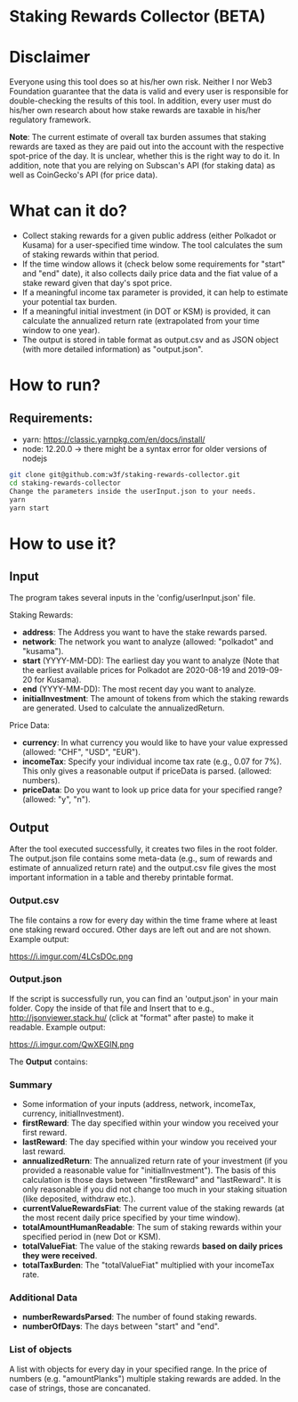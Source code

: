 # Staking Rewards Collector (BETA)

# Disclaimer
Everyone using this tool does so at his/her own risk. Neither I nor Web3 Foundation guarantee that the data is valid and every user is responsible for double-checking the results of this tool. In addition, every user must do his/her own research about how stake rewards are taxable in his/her regulatory framework. 

**Note**: The current estimate of overall tax burden assumes that staking rewards are taxed as they are paid out into the account with the respective spot-price of the day. It is unclear, whether this is the right way to do it. In addition, note that you are relying on Subscan's API (for staking data) as well as CoinGecko's API (for price data).

# What can it do?
* Collect staking rewards for a given public address (either Polkadot or Kusama) for a user-specified time window. The tool calculates the sum of staking rewards within that period.
* If the time window allows it (check below some requirements for "start" and "end" date), it also collects daily price data and the fiat value of a stake reward given that day's spot price.
* If a meaningful income tax parameter is provided, it can help to estimate your potential tax burden.
* If a meaningful initial investment (in DOT or KSM) is provided, it can calculate the annualized return rate (extrapolated from your time window to one year).
* The output is stored in table format as output.csv and as JSON object (with more detailed information) as "output.json".

# How to run?
## Requirements:
* yarn: https://classic.yarnpkg.com/en/docs/install/
* node: 12.20.0 -> there might be a syntax error for older versions of nodejs

```bash
git clone git@github.com:w3f/staking-rewards-collector.git
cd staking-rewards-collector
Change the parameters inside the userInput.json to your needs.
yarn
yarn start
```

# How to use it?
## Input
The program takes several inputs in the 'config/userInput.json' file.

Staking Rewards:
* **address**: The Address you want to have the stake rewards parsed.
* **network**: The network you want to analyze (allowed: "polkadot" and "kusama").
* **start** (YYYY-MM-DD): The earliest day you want to analyze (Note that the earliest available prices for Polkadot are 2020-08-19 and 2019-09-20 for Kusama).
* **end** (YYYY-MM-DD): The most recent day you want to analyze.
* **initialInvestment**: The amount of tokens from which the staking rewards are generated. Used to calculate the annualizedReturn. 

Price Data:
* **currency**: In what currency you would like to have your value expressed (allowed: "CHF", "USD", "EUR").
* **incomeTax**: Specify your individual income tax rate (e.g., 0.07 for 7%). This only gives a reasonable output if priceData is parsed. (allowed: numbers).
* **priceData**: Do you want to look up price data for your specified range? (allowed: "y", "n").


## Output
After the tool executed successfully, it creates two files in the root folder. The output.json file contains some meta-data (e.g., sum of rewards and estimate of annualized return rate) and the output.csv file gives the most important information in a table and thereby printable format. 

### Output.csv
The file contains a row for every day within the time frame where at least one staking reward occured. Other days are left out and are not shown. Example output:

https://i.imgur.com/4LCsDOc.png


### Output.json
If the script is successfully run, you can find an 'output.json' in your main folder. Copy the inside of that file and Insert that to e.g., http://jsonviewer.stack.hu/ (click at "format" after paste) to make it readable. Example output:

https://i.imgur.com/QwXEGIN.png

The **Output** contains:

### Summary

* Some information of your inputs (address, network, incomeTax, currency, initialInvestment).
* **firstReward**: The day specified within your window you received your first reward.
* **lastReward**: The day specified within your window you received your last reward.
* **annualizedReturn**: The annualized return rate of your investment (if you provided a reasonable value for "initialInvestment"). The basis of this calculation is those days between "firstReward" and "lastReward". It is only reasonable if you did not change too much in your staking situation (like deposited, withdraw etc.).
* **currentValueRewardsFiat**: The current value of the staking rewards (at the most recent daily price specified by your time window).
* **totalAmountHumanReadable**: The sum of staking rewards within your specified period in (new Dot or KSM).
* **totalValueFiat**: The value of the staking rewards **based on daily prices they were received**.
* **totalTaxBurden**: The "totalValueFiat" multiplied with your incomeTax rate.

### Additional Data

* **numberRewardsParsed**: The number of found staking rewards.
* **numberOfDays**: The days between "start" and "end".

### List of objects

A list with objects for every day in your specified range. In the price of numbers (e.g. "amountPlanks") multiple staking rewards are added. In the case of strings, those are concanated.


